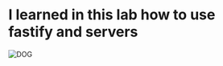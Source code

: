 <h1>I learned in this lab how to use fastify and servers</h1>

  ![DOG]([https://encrypted-tbn0.gstatic.com/images?q=tbn:ANd9GcQab6Io-Ojknu5NRSaO7QhscT1H619NA2j7kB2EYu2tTh6_JCOIP5l0kVY8WhRy4_oinDw&usqp=CAU](https://encrypted-tbn0.gstatic.com/images?q=tbn:ANd9GcT9mtNnxgRNUqWuts2j9OMpVsgYihGDEJSfGQ&usqp=CAU))
